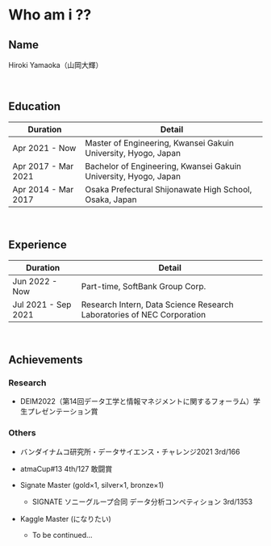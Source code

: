 # **Who am i ??**

## **Name**
Hiroki Yamaoka（山岡大輝）

<br>

## **Education**
|  Duration  |  Detail  |
| ---- | ---- |
|  Apr 2021 - Now  |  Master of Engineering, Kwansei Gakuin University, Hyogo, Japan  |
|  Apr 2017 - Mar 2021  |  Bachelor of Engineering, Kwansei Gakuin University, Hyogo, Japan  |
|  Apr 2014 - Mar 2017  |  Osaka Prefectural Shijonawate High School, Osaka, Japan  |
<br>

## **Experience**
|  Duration  |  Detail  |
| ---- | ---- |
|  Jun 2022 - Now  |  Part-time, SoftBank Group Corp.  |
|  Jul 2021 - Sep 2021  |  Research Intern, Data Science Research Laboratories of NEC Corporation  |
<br>

## **Achievements**
### **Research**
- DEIM2022（第14回データ工学と情報マネジメントに関するフォーラム）学生プレゼンテーション賞
### **Others**
- バンダイナムコ研究所・データサイエンス・チャレンジ2021 3rd/166
  
- atmaCup#13 4th/127 敢闘賞
  
- Signate Master (gold×1, silver×1, bronze×1)
  - SIGNATE ソニーグループ合同 データ分析コンペティション 3rd/1353

- Kaggle Master (になりたい)
  - To be continued...
